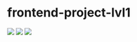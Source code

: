 # frontend-project-lvl1
<a href="https://codeclimate.com/github/olegdemchenko/frontend-project-lvl1/maintainability"><img src="https://api.codeclimate.com/v1/badges/34ebcbfa53319be355b7/maintainability" /></a>
<a href="https://codeclimate.com/github/olegdemchenko/frontend-project-lvl1/test_coverage"><img src="https://api.codeclimate.com/v1/badges/34ebcbfa53319be355b7/test_coverage" /></a>
<img src="https://travis-ci.org/olegdemchenko/frontend-project-lvl1.svg?branch=master"/>

